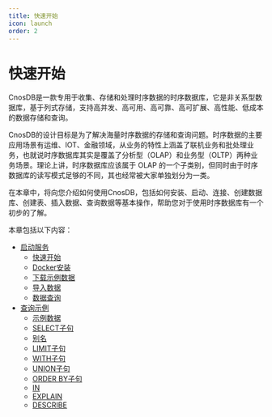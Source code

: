 ```yaml
---
title: 快速开始
icon: launch
order: 2
---
```


# 快速开始

CnosDB是一款专用于收集、存储和处理时序数据的时序数据库，它是非关系型数据库，基于列式存储，支持高并发、高可用、高可靠、高可扩展、高性能、低成本的数据存储和查询。

CnosDB的设计目标是为了解决海量时序数据的存储和查询问题。时序数据的主要应用场景有运维、IOT、金融领域，从业务的特性上涵盖了联机业务和批处理业务，也就说时序数据库其实是覆盖了分析型（OLAP）和业务型（OLTP）两种业务场景。理论上讲，时序数据库应该属于 OLAP 的一个子类别，但同时由于时序数据库的读写模式足够的不同，其也经常被大家单独划分为一类。

在本章中，将向您介绍如何使用CnosDB，包括如何安装、启动、连接、创建数据库、创建表、插入数据、查询数据等基本操作，帮助您对于使用时序数据库有一个初步的了解。

本章包括以下内容：

- [启动服务](./start_service.md)
  - [快速开始](./start_service.md#快速开始)
  - [Docker安装](./start_service.md#docker安装)
  - [下载示例数据](./start_service.md#下载示例数据)
  - [导入数据](./start_service.md#导入数据)
  - [数据查询](./start_service.md#数据查询)
- [查询示例](./sql_sample.md)
  - [示例数据](./sql_sample.md#示例数据)
  - [SELECT子句](./sql_sample.md#select-子句)
  - [别名](./sql_sample.md#别名)
  - [LIMIT子句](./sql_sample.md#limit-子句)
  - [WITH子句](./sql_sample.md#with-子句)
  - [UNION子句](./sql_sample.md#union-子句)
  - [ORDER BY子句](./sql_sample.md#order-by-子句)
  - [IN](./sql_sample.md#in)
  - [EXPLAIN](./sql_sample.md#explain)
  - [DESCRIBE](./sql_sample.md#describe)


